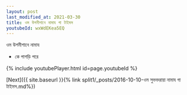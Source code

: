 ```yaml
---
layout: post
last_modified_at: 2021-03-30
title: ওম উশনীশানে নামায গা টাইমস
youtubeId: wxWdEKea5EQ
---
```

 
 
 ওম উশনীশানে নামায  
 
 -  কে পাগড়ি পরে 
 
  
 
  
 
 
 
 
 
 


{% include youtubePlayer.html id=page.youtubeId %}
 
[Next]({{ site.baseurl }}{% link  split1/_posts/2016-10-10-ওম সুভক্তরায়া নামায গা টাইমস.md%})
 
